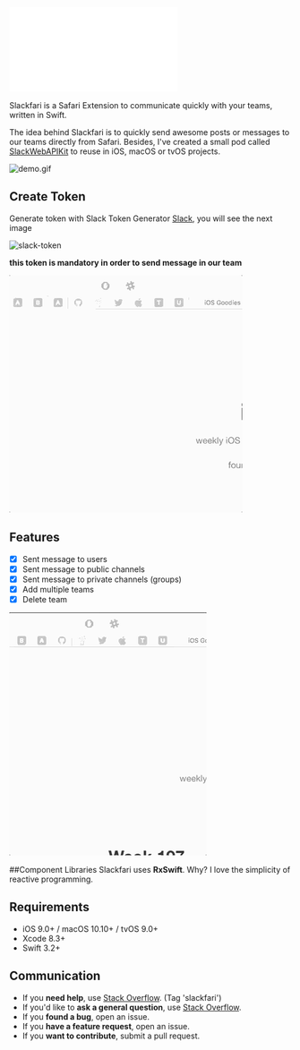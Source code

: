 ![github.gif](resources/github.pdf)

Slackfari is a Safari Extension to communicate quickly with your teams, written in Swift.

The idea behind Slackfari is to quickly send awesome posts or messages to our teams directly from Safari. Besides, I've created a small pod called [SlackWebAPIKit](https://github.com/MoralAlberto/SlackWebAPIKit) to reuse in iOS, macOS or tvOS projects.

![demo.gif](resources/demo.gif)

## Create Token
Generate token with Slack Token Generator [Slack](https://api.slack.com/custom-integrations/legacy-tokens), you will see the next image

![slack-token](resources/slack_token.png)

**this token is mandatory in order to send message in our team**

![slack-add-token.gif](resources/slack-add-token.gif)

## Features
- [x] Sent message to users
- [x] Sent message to public channels
- [x] Sent message to private channels (groups)
- [x] Add multiple teams
- [x] Delete team

![slack-add-token.gif](resources/delete-team.gif)

##Component Libraries
Slackfari uses **RxSwift**. Why? I love the simplicity of reactive programming.

## Requirements
- iOS 9.0+ / macOS 10.10+ / tvOS 9.0+
- Xcode 8.3+
- Swift 3.2+

## Communication
- If you **need help**, use [Stack Overflow](http://stackoverflow.com/questions/tagged/slackfari). (Tag 'slackfari')
- If you'd like to **ask a general question**, use [Stack Overflow](http://stackoverflow.com/questions/tagged/slackfari).
- If you **found a bug**, open an issue.
- If you **have a feature request**, open an issue.
- If you **want to contribute**, submit a pull request.

